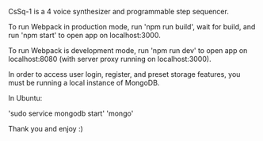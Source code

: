 CsSq-1 is a 4 voice synthesizer and programmable step sequencer.

To run Webpack in production mode, run 'npm run build', wait for build, and run 'npm start' to open app on localhost:3000.

To run Webpack is development mode, run 'npm run dev' to open app on localhost:8080 (with server proxy running on localhost:3000).

In order to access user login, register, and preset storage features, you must be running a local instance of MongoDB.

In Ubuntu: 

'sudo service mongodb start'
'mongo'

Thank you and enjoy :)